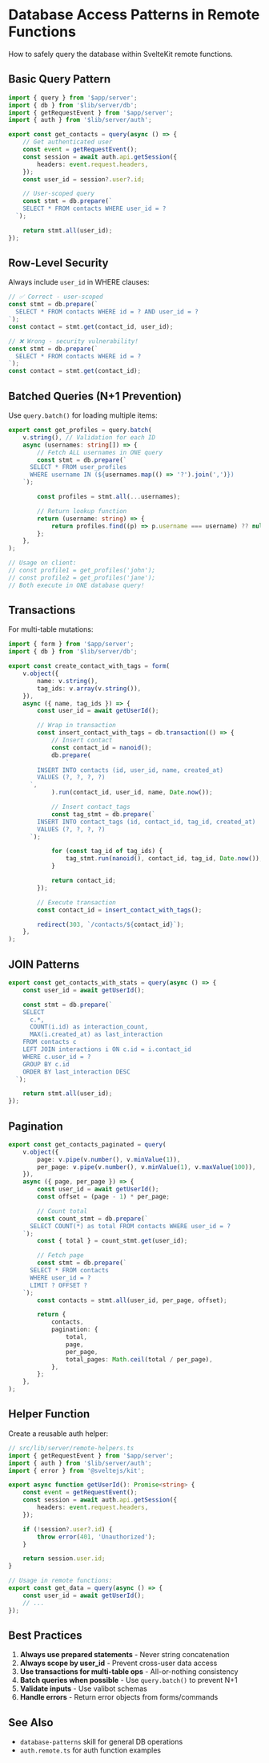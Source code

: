 # Database Access Patterns in Remote Functions

How to safely query the database within SvelteKit remote functions.

## Basic Query Pattern

```typescript
import { query } from '$app/server';
import { db } from '$lib/server/db';
import { getRequestEvent } from '$app/server';
import { auth } from '$lib/server/auth';

export const get_contacts = query(async () => {
	// Get authenticated user
	const event = getRequestEvent();
	const session = await auth.api.getSession({
		headers: event.request.headers,
	});
	const user_id = session?.user?.id;

	// User-scoped query
	const stmt = db.prepare(`
    SELECT * FROM contacts WHERE user_id = ?
  `);

	return stmt.all(user_id);
});
```

## Row-Level Security

Always include `user_id` in WHERE clauses:

```typescript
// ✅ Correct - user-scoped
const stmt = db.prepare(`
  SELECT * FROM contacts WHERE id = ? AND user_id = ?
`);
const contact = stmt.get(contact_id, user_id);

// ❌ Wrong - security vulnerability!
const stmt = db.prepare(`
  SELECT * FROM contacts WHERE id = ?
`);
const contact = stmt.get(contact_id);
```

## Batched Queries (N+1 Prevention)

Use `query.batch()` for loading multiple items:

```typescript
export const get_profiles = query.batch(
	v.string(), // Validation for each ID
	async (usernames: string[]) => {
		// Fetch ALL usernames in ONE query
		const stmt = db.prepare(`
      SELECT * FROM user_profiles
      WHERE username IN (${usernames.map(() => '?').join(',')})
    `);

		const profiles = stmt.all(...usernames);

		// Return lookup function
		return (username: string) => {
			return profiles.find((p) => p.username === username) ?? null;
		};
	},
);

// Usage on client:
// const profile1 = get_profiles('john');
// const profile2 = get_profiles('jane');
// Both execute in ONE database query!
```

## Transactions

For multi-table mutations:

```typescript
import { form } from '$app/server';
import { db } from '$lib/server/db';

export const create_contact_with_tags = form(
	v.object({
		name: v.string(),
		tag_ids: v.array(v.string()),
	}),
	async ({ name, tag_ids }) => {
		const user_id = await getUserId();

		// Wrap in transaction
		const insert_contact_with_tags = db.transaction(() => {
			// Insert contact
			const contact_id = nanoid();
			db.prepare(
				`
        INSERT INTO contacts (id, user_id, name, created_at)
        VALUES (?, ?, ?, ?)
      `,
			).run(contact_id, user_id, name, Date.now());

			// Insert contact_tags
			const tag_stmt = db.prepare(`
        INSERT INTO contact_tags (id, contact_id, tag_id, created_at)
        VALUES (?, ?, ?, ?)
      `);

			for (const tag_id of tag_ids) {
				tag_stmt.run(nanoid(), contact_id, tag_id, Date.now());
			}

			return contact_id;
		});

		// Execute transaction
		const contact_id = insert_contact_with_tags();

		redirect(303, `/contacts/${contact_id}`);
	},
);
```

## JOIN Patterns

```typescript
export const get_contacts_with_stats = query(async () => {
	const user_id = await getUserId();

	const stmt = db.prepare(`
    SELECT
      c.*,
      COUNT(i.id) as interaction_count,
      MAX(i.created_at) as last_interaction
    FROM contacts c
    LEFT JOIN interactions i ON c.id = i.contact_id
    WHERE c.user_id = ?
    GROUP BY c.id
    ORDER BY last_interaction DESC
  `);

	return stmt.all(user_id);
});
```

## Pagination

```typescript
export const get_contacts_paginated = query(
	v.object({
		page: v.pipe(v.number(), v.minValue(1)),
		per_page: v.pipe(v.number(), v.minValue(1), v.maxValue(100)),
	}),
	async ({ page, per_page }) => {
		const user_id = await getUserId();
		const offset = (page - 1) * per_page;

		// Count total
		const count_stmt = db.prepare(`
      SELECT COUNT(*) as total FROM contacts WHERE user_id = ?
    `);
		const { total } = count_stmt.get(user_id);

		// Fetch page
		const stmt = db.prepare(`
      SELECT * FROM contacts
      WHERE user_id = ?
      LIMIT ? OFFSET ?
    `);
		const contacts = stmt.all(user_id, per_page, offset);

		return {
			contacts,
			pagination: {
				total,
				page,
				per_page,
				total_pages: Math.ceil(total / per_page),
			},
		};
	},
);
```

## Helper Function

Create a reusable auth helper:

```typescript
// src/lib/server/remote-helpers.ts
import { getRequestEvent } from '$app/server';
import { auth } from '$lib/server/auth';
import { error } from '@sveltejs/kit';

export async function getUserId(): Promise<string> {
	const event = getRequestEvent();
	const session = await auth.api.getSession({
		headers: event.request.headers,
	});

	if (!session?.user?.id) {
		throw error(401, 'Unauthorized');
	}

	return session.user.id;
}

// Usage in remote functions:
export const get_data = query(async () => {
	const user_id = await getUserId();
	// ...
});
```

## Best Practices

1. **Always use prepared statements** - Never string concatenation
2. **Always scope by user_id** - Prevent cross-user data access
3. **Use transactions for multi-table ops** - All-or-nothing
   consistency
4. **Batch queries when possible** - Use `query.batch()` to prevent
   N+1
5. **Validate inputs** - Use valibot schemas
6. **Handle errors** - Return error objects from forms/commands

## See Also

- `database-patterns` skill for general DB operations
- `auth.remote.ts` for auth function examples
